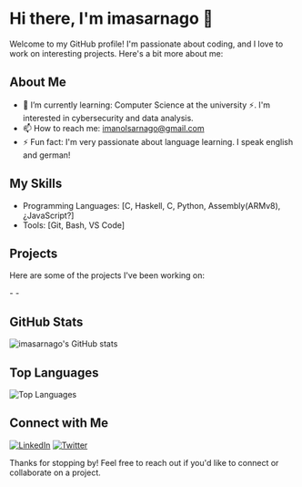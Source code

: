 # Hi there, I'm imasarnago 👋

Welcome to my GitHub profile! I'm passionate about coding, and I love to work on interesting projects. Here's a bit more about me:

## About Me
- 🌱 I’m currently learning: Computer Science at the university ⚡. I'm interested in cybersecurity and data analysis.
- 📫 How to reach me: imanolsarnago@gmail.com
- ⚡ Fun fact: I'm very passionate about language learning. I speak english and german!

## My Skills
- Programming Languages: [C, Haskell, C, Python, Assembly(ARMv8), ¿JavaScript?]
- Tools: [Git, Bash, VS Code]

## Projects
Here are some of the projects I've been working on:

-<!-- [Project Name](link to project): Brief description of the project and its purpose. -->
-<!-- [Project Name](link to project): Brief description of the project and its purpose. -->

## GitHub Stats
![imasarnago's GitHub stats](https://github-readme-stats.vercel.app/api?username=imasarnago&show_icons=true&theme=radical)

## Top Languages
![Top Languages](https://github-readme-stats.vercel.app/api/top-langs/?username=imasarnago&layout=compact&theme=radical)

## Connect with Me
[![LinkedIn](https://img.shields.io/badge/LinkedIn-blue?style=flat&logo=linkedin&labelColor=blue)](YourLinkedInProfile)
[![Twitter](https://img.shields.io/badge/Twitter-blue?style=flat&logo=twitter&labelColor=blue)](YourTwitterProfile)

Thanks for stopping by! Feel free to reach out if you'd like to connect or collaborate on a project.
